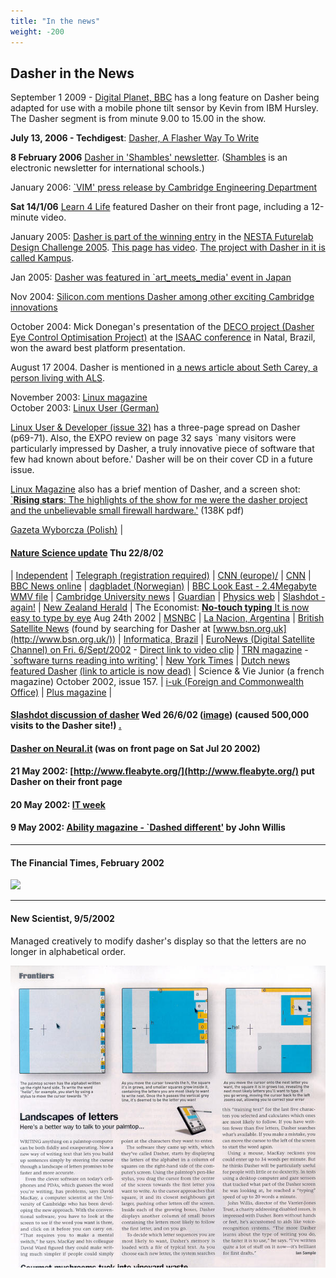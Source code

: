 ```yaml
---
title: "In the news"
weight: -200
---
```


Dasher in the News
------------------

September 1 2009 - [Digital Planet, BBC](http://www.bbc.co.uk/programmes/p00426n2) has a long feature on Dasher being adapted for use with a mobile phone tilt sensor by Kevin from IBM Hursley. The Dasher segment is from minute 9.00 to 15.00 in the show.

**July 13, 2006 - Techdigest**: [Dasher, A Flasher Way To Write](http://www.techdigest.tv/2006/07/dasher_a_flashe.html)

**8 February 2006** [Dasher in 'Shambles' newsletter](http://www.shambles.net/newsletter/february2006/index.htm). ([Shambles](http://www.shambles.net/newsletter/) is an electronic newsletter for international schools.)

January 2006: [`VIM' press release by Cambridge Engineering Department](http://www.eng.cam.ac.uk/news/stories/2006/VIM/)

**Sat 14/1/06** [Learn 4 Life](http://www.l4l.co.uk/index.php?option=com_frontpage&Itemid=1) featured Dasher on their front page, including a 12-minute video.

January 2005: [Dasher is part of the winning entry](http://www.hero.ac.uk/media_relations/8417.cfm) in the [NESTA Futurelab Design Challenge 2005](http://www.nestafuturelab.org/events/past/design_challenge2.htm). [This page has video](http://www.nestafuturelab.org/events/past/design_challenge2_outcomes01.htm). [The project with Dasher in it is called Kampus](http://www.nestafuturelab.org/events/past/design_challenge2_outcomes03.htm).

Jan 2005: [Dasher was featured in `art\_meets\_media' event in Japan](http://www.ntticc.or.jp/Schedule/2005/art_meets_media/mediaonline.html)

Nov 2004: [Silicon.com mentions Dasher among other exciting Cambridge innovations](http://management.silicon.com/careers/0,39024671,39125981,00.htm)

October 2004: Mick Donegan's presentation of the [DECO project (Dasher Eye Control Optimisation Project)](http://www.ace-centre.org.uk/html/research/DECO/deco.html) at the [ISAAC conference](http://www.isaac2004.fee.unicamp.br/eb_index.php?lingua=en) in Natal, Brazil, won the award best platform presentation.

August 17 2004. Dasher is mentioned in [a news article about Seth Carey, a person living with ALS](http://compassionatecareinc.org/sethnews.htm).

November 2003: [Linux magazine](http://www.linux-magazine.com/issue/36)  
October 2003: [Linux User (German)](http://www.linux-user.de/ausgabe/2003/10/)

[Linux User & Developer (issue 32)](http://www.linuxuser.co.uk/articles/issue32/index.html) has a three-page spread on Dasher (p69-71). Also, the EXPO review on page 32 says `many visitors were particularly impressed by Dasher, a truly innovative piece of software that few had known about before.' Dasher will be on their cover CD in a future issue.

[Linux Magazine](http://www.linux-magazine.com/issue/34) also has a brief mention of Dasher, and a screen shot: [`**Rising stars**: The highlights of the show for me were the dasher project and the unbelievable small firewall hardware.'](/dasher/download/papers/LinuxMagazineLinuxZoneBirmingham.pdf) (138K pdf)

[Gazeta Wyborcza (Polish)](http://www1.gazeta.pl/gospodarka/1,34912,1570000.html) |

#### [Nature Science update](http://www.nature.com/nsu/020819/020819-5.html) Thu 22/8/02

| [Independent](http://www.independent.co.uk/story.jsp?story=326515) | [Telegraph (registration required)](http://www.telegraph.co.uk/news/main.jhtml?xml=%2Fnews%2F2002%2F08%2F22%2Fncomp22.xml) | [CNN (europe)/](http://europe.cnn.com/2002/TECH/ptech/08/21/eye.writing/index.html) | [CNN](http://www.cnn.com/2002/TECH/ptech/08/21/eye.writing/index.html) | [BBC News online](http://news.bbc.co.uk/1/hi/technology/2209829.stm) | [dagbladet (Norwegian)](http://www.dagbladet.no/dinside/2002/08/22/346731.html) | [BBC Look East - 2.4Megabyte WMV file](/dasher/images/dasher.WMV) | [Cambridge University news](http://www.admin.cam.ac.uk/news/dp/2002082301) | [Guardian](http://www.guardian.co.uk/uk_news/story/0,3604,778541,00.html) | [Physics web](http://physicsweb.org/article/news/6/8/13) | [Slashdot - again!](http://science.slashdot.org/article.pl?sid=02/08/23/045204&mode=thread&tid=126) | [New Zealand Herald](http://www.nzherald.co.nz/storydisplay.cfm?storyID=2350704&thesection=techn) | The Economist: [**No-touch typing** It is now easy to type by eye](http://www.economist.com/diversions/displaystory.cfm?story_id=1291008) Aug 24th 2002 | [MSNBC](http://www.msnbc.com/news/797461.asp) | [La Nacion, Argentina](http://www.lanacion.com.ar/02/08/28/dg_425887.asp) | [British Satellite News](http://www.bsn.org.uk/80256A17005C4834/(httpScripts)/60B5414B57E212A480256C21003DC818?OpenDocument) (found by searching for Dasher at [www.bsn.org.uk](http://www.bsn.org.uk/)) | [Informatica, Brazil](http://www.terra.com.br/informatica/2002/08/22/005.htm) | [EuroNews (Digital Satellite Channel) on Fri. 6/Sept/2002](http://www.euronews.net/create_html.php?page=hitech&langue=en) \- [Direct link to video clip](http://www.euronews.net/create_html.php?PHPSESSID=0e4a8e77cd353508ebcaa45eed21e2b1) | [TRN magazine](http://www.trnmag.com/) \- [`software turns reading into writing'](http://www.trnmag.com/Stories/2002/090402/Software_turns_reading_into_writing_090402.html) | [New York Times](http://www.nytimes.com/2002/09/12/technology/circuits/12NEXT.html) | [Dutch news featured Dasher](http://www.axistive.com/) [(link to article is now dead)](http://www.handicheck.net/modules.php?op=modload&name=News&file=article&sid=32) | Science & Vie Junior (a french magazine) October 2002, issue 157. | [i-uk (Foreign and Commonwealth Office)](http://www.i-uk.com/servlet/Front?pagename=OpenMarket/Xcelerate/ShowPage&c=Page&cid=1006977151690&a=KArticle&aid=1039803742391) | [Plus magazine](http://plus.maths.org/issue23/features/dasher/index.html) |

#### [Slashdot discussion of dasher](http://slashdot.org/article.pl?sid=02/06/26/068231&tid=100) Wed 26/6/02 ([image](/dasher/images/slashdot.gif)) (caused 500,000 visits to the Dasher site!) [.](http://slashdot.org/comments.pl?sid=34890&cid=0&pid=0&startat=&threshold=0&mode=flat&commentsort=1&op=Change)

#### [Dasher on Neural.it](http://www.neural.it/nnews/dasher.htm) (was on front page on Sat Jul 20 2002)

#### 21 May 2002: [http://www.fleabyte.org/](http://www.fleabyte.org/) put Dasher on their front page

#### 20 May 2002: [IT week](http://www.itweek.co.uk/News/1131911)

#### 9 May 2002: [Ability magazine - `Dashed different'](http://www.youreable.com/TwoShare/getPage/07Equipment/05Computing/01News%20and%20features/Dashed%20different) by John Willis

* * *

#### The Financial Times, February 2002

![](http://www.inference.phy.cam.ac.uk/is/press/ft0202.gif)

* * *

#### New Scientist, 9/5/2002 
Managed  creatively to modify dasher's display so that the letters are no longer in alphabetical order.

![alt text](https://raw.githubusercontent.com/bilgesubuk/website/master/content/research/images/image1.jpg)